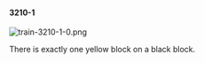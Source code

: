 #### 3210-1
![train-3210-1-0.png](https://github.com/lil-lab/nlvr/raw/master/nlvr/train/images/49/train-3210-1-0.png "train-3210-1-0.png")

There is exactly one yellow block on a black block.